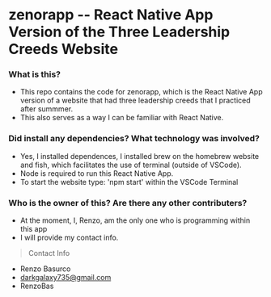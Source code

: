 # zenorapp -- React Native App Version of the Three Leadership Creeds Website

### What is this?
- This repo contains the code for zenorapp, which is the React Native App version of a website that had three leadership creeds that I practiced after summmer.
- This also serves as a way I can be familiar with React Native.

### Did install any dependencies? What technology was involved?
- Yes, I installed dependences, I installed brew on the homebrew website and fish, which facilitates the use of terminal (outside of VSCode).
- Node is required to run this React Native App.
- To start the website type: 'npm start' within the VSCode Terminal

### Who is the owner of this? Are there any other contributers?
- At the moment, I, Renzo, am the only one who is programming within this app
- I will provide my contact info.

> Contact Info
- Renzo Basurco
- darkgalaxy735@gmail.com
- RenzoBas